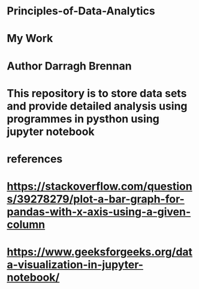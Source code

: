 # Principles-of-Data-Analytics
# My Work
# Author Darragh Brennan

# This repository is to store data sets and provide detailed analysis using programmes in pysthon using jupyter notebook 
# references
# https://stackoverflow.com/questions/39278279/plot-a-bar-graph-for-pandas-with-x-axis-using-a-given-column
# https://www.geeksforgeeks.org/data-visualization-in-jupyter-notebook/
#